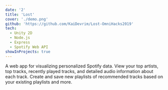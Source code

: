 ```yaml
---
date: '2'
title: 'Lost'
cover: './demo.png'
github: 'https://github.com/KaiDevrim/Lost-OmniHacks2019'
tech:
  - Unity 2D
  - Node.js
  - Express
  - Spotify Web API
showInProjects: true
---
```


A web app for visualizing personalized Spotify data. View your top artists, top tracks, recently played tracks, and detailed audio information about each track. Create and save new playlists of recommended tracks based on your existing playlists and more.
